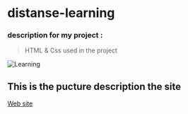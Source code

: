 # distanse-learning



### description for my project :

>  HTML & Css used in the project
 
 ![Learning](https://image.shutterstock.com/image-photo/elearning-education-internet-technology-webinar-260nw-1139995139.jpg)
 
  ## This is the pucture description the site
 
[Web site](https://hassanalghandourabuali.github.io/distanse-learning/)
